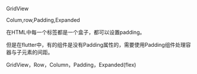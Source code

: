 GridView

Colum,row,Padding,Expanded

在HTML中每一个标签都是一个盒子，都可以设置padding。

但是在flutter中，有的组件是没有Padding属性的，需要使用Padding组件处理容器与子元素的间距。


GridView，Row，Column，Padding，Expanded(flex)



















